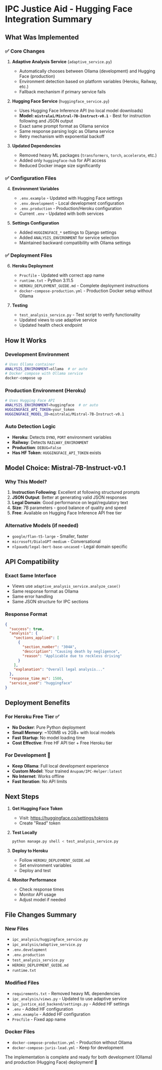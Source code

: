 # IPC Justice Aid - Hugging Face Integration Summary

## What Was Implemented

### ✅ Core Changes

1. **Adaptive Analysis Service** (`adaptive_service.py`)
   - Automatically chooses between Ollama (development) and Hugging Face (production)
   - Environment detection based on platform variables (Heroku, Railway, etc.)
   - Fallback mechanism if primary service fails

2. **Hugging Face Service** (`huggingface_service.py`)
   - Uses Hugging Face Inference API (no local model downloads)
   - **Model: `mistralai/Mistral-7B-Instruct-v0.1`** - Best for instruction following and JSON output
   - Exact same prompt format as Ollama service
   - Same response parsing logic as Ollama service
   - Retry mechanism with exponential backoff

3. **Updated Dependencies**
   - Removed heavy ML packages (`transformers`, `torch`, `accelerate`, etc.)
   - Added only `huggingface-hub` for API access
   - Reduced Docker image size significantly

### ✅ Configuration Files

4. **Environment Variables**
   - `.env.example` - Updated with Hugging Face settings
   - `.env.development` - Local development configuration
   - `.env.production` - Production/Heroku configuration
   - Current `.env` - Updated with both services

5. **Settings Configuration**
   - Added `HUGGINGFACE_*` settings to Django settings
   - Added `ANALYSIS_ENVIRONMENT` for service selection
   - Maintained backward compatibility with Ollama settings

### ✅ Deployment Files

6. **Heroku Deployment**
   - `Procfile` - Updated with correct app name
   - `runtime.txt` - Python 3.11.5
   - `HEROKU_DEPLOYMENT_GUIDE.md` - Complete deployment instructions
   - `docker-compose-production.yml` - Production Docker setup without Ollama

7. **Testing**
   - `test_analysis_service.py` - Test script to verify functionality
   - Updated views to use adaptive service
   - Updated health check endpoint

## How It Works

### Development Environment
```bash
# Uses Ollama container
ANALYSIS_ENVIRONMENT=ollama  # or auto
# Docker compose with Ollama service
docker-compose up
```

### Production Environment (Heroku)
```bash
# Uses Hugging Face API
ANALYSIS_ENVIRONMENT=huggingface  # or auto
HUGGINGFACE_API_TOKEN=your_token
HUGGINGFACE_MODEL_ID=mistralai/Mistral-7B-Instruct-v0.1
```

### Auto Detection Logic
- **Heroku**: Detects `DYNO`, `PORT` environment variables
- **Railway**: Detects `RAILWAY_ENVIRONMENT`
- **Production**: `DEBUG=False`
- **Has HF Token**: `HUGGINGFACE_API_TOKEN` exists

## Model Choice: Mistral-7B-Instruct-v0.1

### Why This Model?
1. **Instruction Following**: Excellent at following structured prompts
2. **JSON Output**: Better at generating valid JSON responses
3. **Legal Domain**: Good performance on legal/regulatory text
4. **Size**: 7B parameters - good balance of quality and speed
5. **Free**: Available on Hugging Face Inference API free tier

### Alternative Models (if needed)
- `google/flan-t5-large` - Smaller, faster
- `microsoft/DialoGPT-medium` - Conversational
- `nlpaueb/legal-bert-base-uncased` - Legal domain specific

## API Compatibility

### Exact Same Interface
- Views use `adaptive_analysis_service.analyze_case()`
- Same response format as Ollama
- Same error handling
- Same JSON structure for IPC sections

### Response Format
```json
{
  "success": true,
  "analysis": {
    "sections_applied": [
      {
        "section_number": "304A",
        "description": "Causing death by negligence",
        "reason": "Applicable due to reckless driving"
      }
    ],
    "explanation": "Overall legal analysis..."
  },
  "response_time_ms": 1500,
  "service_used": "huggingface"
}
```

## Deployment Benefits

### For Heroku Free Tier ✅
- **No Docker**: Pure Python deployment
- **Small Memory**: ~100MB vs 2GB+ with local models
- **Fast Startup**: No model loading time
- **Cost Effective**: Free HF API tier + Free Heroku tier

### For Development 🔧
- **Keep Ollama**: Full local development experience
- **Custom Model**: Your trained `Anupam/IPC-Helper:latest`
- **No Internet**: Works offline
- **Fast Iteration**: No API limits

## Next Steps

1. **Get Hugging Face Token**
   - Visit: https://huggingface.co/settings/tokens
   - Create "Read" token

2. **Test Locally**
   ```bash
   python manage.py shell < test_analysis_service.py
   ```

3. **Deploy to Heroku**
   - Follow `HEROKU_DEPLOYMENT_GUIDE.md`
   - Set environment variables
   - Deploy and test

4. **Monitor Performance**
   - Check response times
   - Monitor API usage
   - Adjust model if needed

## File Changes Summary

### New Files
- `ipc_analysis/huggingface_service.py`
- `ipc_analysis/adaptive_service.py`
- `.env.development`
- `.env.production`
- `test_analysis_service.py`
- `HEROKU_DEPLOYMENT_GUIDE.md`
- `runtime.txt`

### Modified Files
- `requirements.txt` - Removed heavy ML dependencies
- `ipc_analysis/views.py` - Updated to use adaptive service
- `ipc_justice_aid_backend/settings.py` - Added HF settings
- `.env` - Added HF configuration
- `.env.example` - Added HF configuration
- `Procfile` - Fixed app name

### Docker Files
- `docker-compose-production.yml` - Production without Ollama
- `docker-compose-juris-lead.yml` - Keep for development

The implementation is complete and ready for both development (Ollama) and production (Hugging Face) deployment! 🚀
